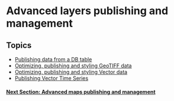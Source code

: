 # Advanced layers publishing and management

## Topics

   - [Publishing data from a DB table](ADV_LAYERS_PUB/PUB_FROM_DB.md)
   - [Optimizing, publishing and styling GeoTIFF data](ADV_LAYERS_PUB/OPTIMIZE_RASTER.md)
   - [Optimizing, publishing and styling Vector data](ADV_LAYERS_PUB/OPTIMIZE_VECTOR.md)
   - [Publishing Vector Time Series](ADV_LAYERS_PUB/PUB_VECTOR_TIME_SERIES.md)

#### [Next Section: Advanced maps publishing and management](ADV_MAPS_PUB.md)
